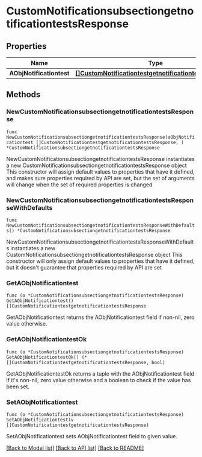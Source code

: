# CustomNotificationsubsectiongetnotificationtestsResponse

## Properties

Name | Type | Description | Notes
------------ | ------------- | ------------- | -------------
**AObjNotificationtest** | [**[]CustomNotificationtestgetnotificationtestsResponse**](CustomNotificationtestgetnotificationtestsResponse.md) |  | 

## Methods

### NewCustomNotificationsubsectiongetnotificationtestsResponse

`func NewCustomNotificationsubsectiongetnotificationtestsResponse(aObjNotificationtest []CustomNotificationtestgetnotificationtestsResponse, ) *CustomNotificationsubsectiongetnotificationtestsResponse`

NewCustomNotificationsubsectiongetnotificationtestsResponse instantiates a new CustomNotificationsubsectiongetnotificationtestsResponse object
This constructor will assign default values to properties that have it defined,
and makes sure properties required by API are set, but the set of arguments
will change when the set of required properties is changed

### NewCustomNotificationsubsectiongetnotificationtestsResponseWithDefaults

`func NewCustomNotificationsubsectiongetnotificationtestsResponseWithDefaults() *CustomNotificationsubsectiongetnotificationtestsResponse`

NewCustomNotificationsubsectiongetnotificationtestsResponseWithDefaults instantiates a new CustomNotificationsubsectiongetnotificationtestsResponse object
This constructor will only assign default values to properties that have it defined,
but it doesn't guarantee that properties required by API are set

### GetAObjNotificationtest

`func (o *CustomNotificationsubsectiongetnotificationtestsResponse) GetAObjNotificationtest() []CustomNotificationtestgetnotificationtestsResponse`

GetAObjNotificationtest returns the AObjNotificationtest field if non-nil, zero value otherwise.

### GetAObjNotificationtestOk

`func (o *CustomNotificationsubsectiongetnotificationtestsResponse) GetAObjNotificationtestOk() (*[]CustomNotificationtestgetnotificationtestsResponse, bool)`

GetAObjNotificationtestOk returns a tuple with the AObjNotificationtest field if it's non-nil, zero value otherwise
and a boolean to check if the value has been set.

### SetAObjNotificationtest

`func (o *CustomNotificationsubsectiongetnotificationtestsResponse) SetAObjNotificationtest(v []CustomNotificationtestgetnotificationtestsResponse)`

SetAObjNotificationtest sets AObjNotificationtest field to given value.



[[Back to Model list]](../README.md#documentation-for-models) [[Back to API list]](../README.md#documentation-for-api-endpoints) [[Back to README]](../README.md)


